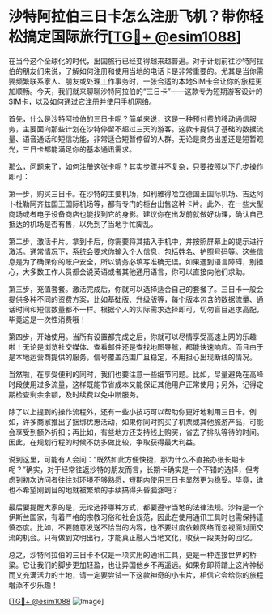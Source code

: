 # 沙特阿拉伯三日卡怎么注册飞机？带你轻松搞定国际旅行[[TG💪+ @esim1088](https://t.me/s/esim1088)]

在当今这个全球化的时代，出国旅行已经变得越来越普遍。对于计划前往沙特阿拉伯的朋友们来说，了解如何注册和使用当地的电话卡是非常重要的。尤其是当你需要频繁联系家人、朋友或处理工作事务时，一张合适的本地SIM卡会让你的旅程更加顺畅。今天，我们就来聊聊沙特阿拉伯的“三日卡”——这款专为短期游客设计的SIM卡，以及如何通过它注册并使用手机网络。

首先，什么是沙特阿拉伯的三日卡呢？简单来说，这是一种预付费的移动通信服务，主要面向那些计划在沙特停留不超过三天的游客。这款卡提供了基础的数据流量、语音通话和短信功能，非常适合短暂停留的人群。无论是商务出差还是短暂观光，三日卡都能满足你的基本通讯需求。

那么，问题来了，如何注册这张卡呢？其实步骤并不复杂，只要按照以下几步操作即可：

第一步，购买三日卡。在沙特的主要机场，如利雅得哈立德国王国际机场、吉达阿卜杜勒阿齐兹国王国际机场等，都有专门的柜台出售这种卡片。此外，在一些大型商场或者电子设备商店也能找到它的身影。建议你在出发前就做好功课，确认自己抵达的机场是否有售，以免到了当地手忙脚乱。

第二步，激活卡片。拿到卡后，你需要将其插入手机中，并按照屏幕上的提示进行激活。通常情况下，系统会要求你输入个人信息，包括姓名、护照号码等。这些信息是为了确保你的账户安全，所以请务必填写准确无误。如果遇到语言障碍，别担心，大多数工作人员都会说英语或者其他通用语言，你可以直接向他们求助。

第三步，充值套餐。激活完成后，你就可以选择适合自己的套餐了。三日卡一般会提供多种不同的资费方案，比如基础版、升级版等，每个版本包含的数据流量、通话时间和短信数量都不一样。根据个人的实际需求选择即可，切勿盲目追求高配，毕竟这是一次性消费哦！

第四步，开始使用。当所有设置都完成之后，你就可以尽情享受高速上网的乐趣啦！无论是浏览社交媒体、查看邮件还是查找地图导航，都能快速响应。而且由于是本地运营商提供的服务，信号覆盖范围广且稳定，不用担心出现断线的情况。

当然啦，在享受便利的同时，我们也要注意一些细节问题。比如，尽量避免在高峰时段使用过多流量，这样既能节省成本又能保证其他用户正常使用；另外，记得定期检查剩余余额，及时续费以免中断服务。

除了以上提到的操作流程外，还有一些小技巧可以帮助你更好地利用三日卡。例如，许多商家推出了捆绑优惠活动，如果你同时购买了机票或其他旅游产品，可能会享受到额外折扣；再比如，有些地方还支持线上购买，省去了排队等待的时间。因此，在规划行程的时候不妨多做比较，争取获得最大利益。

说到这里，可能有人会问：“既然如此方便快捷，那为什么不直接办张长期卡呢？”确实，对于经常往返沙特的朋友而言，长期卡确实是一个不错的选择，但考虑到初次访问者往往对环境不够熟悉，短期内使用三日卡显然更为稳妥。毕竟，谁也不希望刚到目的地就被繁琐的手续搞得头昏脑涨吧？

最后要提醒大家的是，无论选择哪种方式，都要遵守当地的法律法规。沙特是一个伊斯兰国家，有着严格的宗教习俗和社会规范，因此在使用通讯工具时也需保持谨慎态度。比如，不要随意发送不恰当的内容，也不要过度依赖网络而忽视面对面交流的机会。只有做到文明出行，才能真正融入当地文化，收获一段美好的回忆。

总之，沙特阿拉伯的三日卡不仅是一项实用的通讯工具，更是一种连接世界的桥梁。它让我们的脚步更加轻盈，也让异国他乡不再遥远。如果你即将踏上这片神秘而又充满活力的土地，请一定要尝试一下这款神奇的小卡片，相信它会给你的旅程增添不少乐趣！

[[TG💪+ @esim1088](https://t.me/s/esim1088) ![Image](https://i.postimg.cc/4NQfJmqS/Snipaste-2025-05-13-00-14-12.png)]
